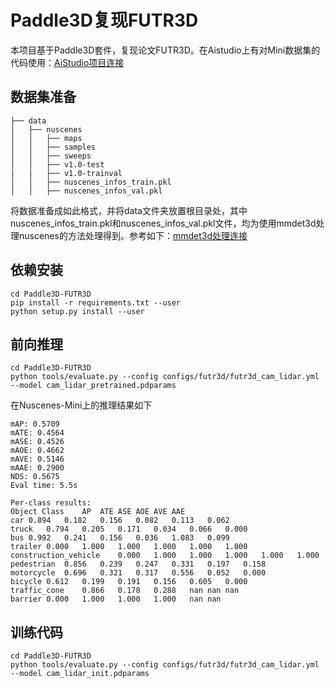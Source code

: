 # Paddle3D复现FUTR3D

本项目基于Paddle3D套件，复现论文FUTR3D。在Aistudio上有对Mini数据集的代码使用：[AiStudio项目连接](https://aistudio.baidu.com/aistudio/projectdetail/5739205)


## 数据集准备

```
├── data
│   ├── nuscenes
│   │   ├── maps
│   │   ├── samples
│   │   ├── sweeps
│   │   ├── v1.0-test
|   |   ├── v1.0-trainval
│   │   ├── nuscenes_infos_train.pkl
│   │   ├── nuscenes_infos_val.pkl
```

将数据准备成如此格式，并将data文件夹放置根目录处，其中nuscenes_infos_train.pkl和nuscenes_infos_val.pkl文件，均为使用mmdet3d处理nuscenes的方法处理得到。参考如下：[mmdet3d处理连接](https://mmdetection3d.readthedocs.io/zh_CN/latest/datasets/nuscenes_det.html)

## 依赖安装

```
cd Paddle3D-FUTR3D
pip install -r requirements.txt --user
python setup.py install --user
```

## 前向推理

```
cd Paddle3D-FUTR3D
python tools/evaluate.py --config configs/futr3d/futr3d_cam_lidar.yml --model cam_lidar_pretrained.pdparams
```
在Nuscenes-Mini上的推理结果如下
```
mAP: 0.5709                                                                     
mATE: 0.4564
mASE: 0.4526
mAOE: 0.4662
mAVE: 0.5146
mAAE: 0.2900
NDS: 0.5675
Eval time: 5.5s

Per-class results:
Object Class	AP	ATE	ASE	AOE	AVE	AAE
car	0.894	0.182	0.156	0.082	0.113	0.062
truck	0.794	0.205	0.171	0.034	0.066	0.000
bus	0.992	0.241	0.156	0.036	1.083	0.099
trailer	0.000	1.000	1.000	1.000	1.000	1.000
construction_vehicle	0.000	1.000	1.000	1.000	1.000	1.000
pedestrian	0.856	0.239	0.247	0.331	0.197	0.158
motorcycle	0.696	0.321	0.317	0.556	0.052	0.000
bicycle	0.612	0.199	0.191	0.156	0.605	0.000
traffic_cone	0.866	0.178	0.288	nan	nan	nan
barrier	0.000	1.000	1.000	1.000	nan	nan
```

## 训练代码

```
cd Paddle3D-FUTR3D
python tools/evaluate.py --config configs/futr3d/futr3d_cam_lidar.yml --model cam_lidar_init.pdparams
```

